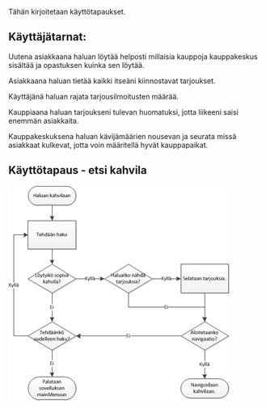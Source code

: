 ﻿Tähän kirjoitetaan käyttötapaukset.




Käyttäjätarnat:
--

Uutena asiakkaana haluan löytää helposti millaisia kauppoja kauppakeskus sisältää ja opastuksen kuinka sen löytää.

Asiakkaana haluan tietää kaikki itseäni kiinnostavat tarjoukset.

Käyttäjänä haluan rajata tarjousilmoitusten määrää.

Kauppiaana haluan tarjoukseni tulevan huomatuksi, jotta liikeeni saisi enemmän asiakkaita.

Kauppakeskuksena haluan kävijämäärien nousevan ja seurata missä asiakkaat kulkevat, jotta voin määritellä hyvät kauppapaikat.




Käyttötapaus - etsi kahvila
---------------------------
![Käyttötapauskaavio](/kayttotapaus_etsi_kahvila.png)


